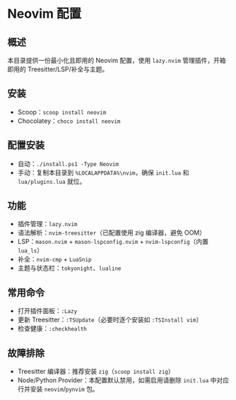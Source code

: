 # Neovim 配置

## 概述
本目录提供一份最小化且即用的 Neovim 配置，使用 `lazy.nvim` 管理插件，开箱即用的 Treesitter/LSP/补全与主题。

## 安装
- Scoop：`scoop install neovim`
- Chocolatey：`choco install neovim`

## 配置安装
- 自动：`./install.ps1 -Type Neovim`
- 手动：复制本目录到 `%LOCALAPPDATA%\nvim`，确保 `init.lua` 和 `lua/plugins.lua` 就位。

## 功能
- 插件管理：`lazy.nvim`
- 语法解析：`nvim-treesitter`（已配置使用 zig 编译器，避免 OOM）
- LSP：`mason.nvim` + `mason-lspconfig.nvim` + `nvim-lspconfig`（内置 `lua_ls`）
- 补全：`nvim-cmp` + `LuaSnip`
- 主题与状态栏：`tokyonight`、`lualine`

## 常用命令
- 打开插件面板：`:Lazy`
- 更新 Treesitter：`:TSUpdate`（必要时逐个安装如 `:TSInstall vim`）
- 检查健康：`:checkhealth`

## 故障排除
- Treesitter 编译器：推荐安装 `zig`（`scoop install zig`）
- Node/Python Provider：本配置默认禁用，如需启用请删除 `init.lua` 中对应行并安装 `neovim`/`pynvim` 包。
